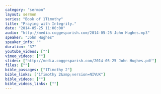 ```yaml
---
category: "sermon"
layout: sermon
series: "Book of 1Timothy"
title: "Praying with Integrity."
date: "2014-05-25 11:00:00"
audio: "http://media.coggesparish.com/2014-05-25 John Hughes.mp3"
speaker: "John Hughes"
speaker_info: ""
duration: "37"
youtube_videos: [""]
vimeo_videos: [""]
slides: ["http://media.coggesparish.com/2014-05-25 John Hughes.pdf"]
files: [""]
bible_passages: ["1Timothy 2"]
bible_links: ["1Timothy 2&amp;version=NIVUK"]
bible_videos: [""]
bible_videos_links: [""]
---
```

